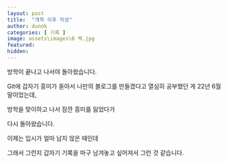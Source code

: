 ```yaml
---
layout: post
title:  "개학 이후 작성"
author: dunok
categories: [ 기록 ]
image: assets\images\0 백.jpg
featured: 
hidden: 
---
```


방학이 끝나고 나서야 돌아왔습니다.

Git에 갑자기 흥미가 돋아서 나만의 블로그를 만들겠다고 열심히 공부했던 게 22년 6월 말이었는데,

방학을 맞이하고 나서 잠깐 흥미를 잃었다가

다시 돌아왔습니다.

이제는 입시가 얼마 남지 않은 때인데

그래서 그런지 갑자기 기록을 마구 남겨놓고 싶어져서 그런 것 같습니다.

